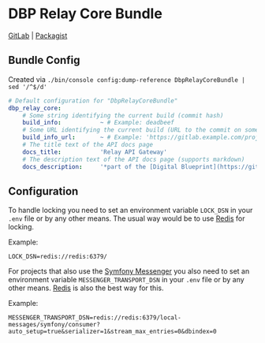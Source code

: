 # DBP Relay Core Bundle

[GitLab](https://gitlab.tugraz.at/dbp/relay/dbp-relay-core-bundle) | [Packagist](https://packagist.org/packages/dbp/relay-core-bundle)

## Bundle Config

Created via `./bin/console config:dump-reference DbpRelayCoreBundle | sed '/^$/d'`

```yaml
# Default configuration for "DbpRelayCoreBundle"
dbp_relay_core:
    # Some string identifying the current build (commit hash)
    build_info:           ~ # Example: deadbeef
    # Some URL identifying the current build (URL to the commit on some git web interface)
    build_info_url:       ~ # Example: 'https://gitlab.example.com/project/-/commit/deadbeef'
    # The title text of the API docs page
    docs_title:           'Relay API Gateway'
    # The description text of the API docs page (supports markdown)
    docs_description:     '*part of the [Digital Blueprint](https://gitlab.tugraz.at/dbp) project*'
```

## Configuration

To handle locking you need to set an environment variable `LOCK_DSN` in your `.env` file or by any other means.
The usual way would be to use [Redis](https://redis.io/) for locking.

Example:

```dotenv
LOCK_DSN=redis://redis:6379/
```

For projects that also use the [Symfony Messenger](https://symfony.com/doc/current/components/messenger.html) you also
need to set an environment variable `MESSENGER_TRANSPORT_DSN` in your `.env` file or by any other means.
[Redis](https://redis.io/) is also the best way for this.

Example:

```dotenv
MESSENGER_TRANSPORT_DSN=redis://redis:6379/local-messages/symfony/consumer?auto_setup=true&serializer=1&stream_max_entries=0&dbindex=0
```
